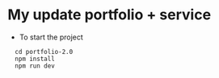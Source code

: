 # My update portfolio + service

- To start the project

```
  cd portfolio-2.0
  npm install
  npm run dev
```
